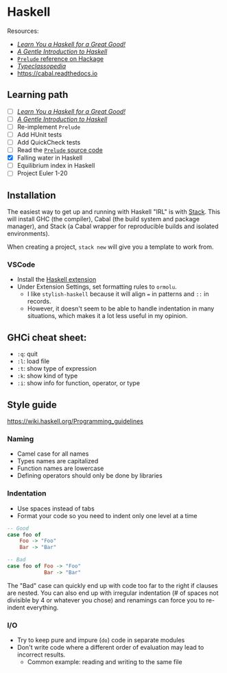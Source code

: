 # Haskell

Resources:
- [*Learn You a Haskell for a Great Good!*](http://learnyouahaskell.com)
- [*A Gentle Introduction to Haskell*](https://www.haskell.org/tutorial/index.html)
- [`Prelude` reference on Hackage](https://hackage.haskell.org/package/base-4.14.0.0/docs/Prelude.html)
- [*Typeclassopedia*](https://wiki.haskell.org/Typeclassopedia)
- <https://cabal.readthedocs.io>

## Learning path

- [ ] [*Learn You a Haskell for a Great Good!*](http://learnyouahaskell.com)
- [ ] [*A Gentle Introduction to Haskell*](https://www.haskell.org/tutorial/index.html)
- [ ] Re-implement `Prelude`
- [ ] Add HUnit tests
- [ ] Add QuickCheck tests
- [ ] Read the [`Prelude` source code](https://www.haskell.org/onlinereport/standard-prelude.html)
- [x] Falling water in Haskell
- [ ] Equilibrium index in Haskell
- [ ] Project Euler 1-20

## Installation

The easiest way to get up and running with Haskell "IRL" is with [Stack](https://docs.haskellstack.org/en/stable/README/).
This will install GHC (the compiler), Cabal (the build system and package manager), and Stack (a Cabal wrapper for reproducible builds and isolated environments).

When creating a project, `stack new` will give you a template to work from.

### VSCode

- Install the [Haskell extension](https://marketplace.visualstudio.com/items?itemName=haskell.haskell)
- Under Extension Settings, set formatting rules to `ormolu`.
    - I like `stylish-haskell` because it will align `=` in patterns and `::` in records.
    - However, it doesn't seem to be able to handle indentation in many situations, which makes it a lot less useful in my opinion.

## GHCi cheat sheet:

- `:q`: quit
- `:l`: load file
- `:t`: show type of expression
- `:k`: show kind of type
- `:i`: show info for function, operator, or type

## Style guide

<https://wiki.haskell.org/Programming_guidelines>

### Naming

- Camel case for all names
- Types names are capitalized
- Function names are lowercase
- Defining operators should only be done by libraries

### Indentation

- Use spaces instead of tabs
- Format your code so you need to indent only one level at a time

```hs
-- Good
case foo of
    Foo -> "Foo"
    Bar -> "Bar"

-- Bad
case foo of Foo -> "Foo"
            Bar -> "Bar"
```

The "Bad" case can quickly end up with code too far to the right if clauses are nested.
You can also end up with irregular indentation (# of spaces not divisible by 4 or whatever you chose) and renamings can force you to re-indent everything.

### I/O

- Try to keep pure and impure (`do`) code in separate modules
- Don't write code where a different order of evaluation may lead to incorrect results.
    - Common example: reading and writing to the same file